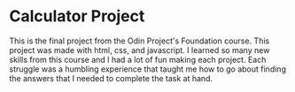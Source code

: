 # Calculator Project
This is the final project from the Odin Project's Foundation course. This project was made with html, css, and javascript. I learned so many new skills from this course and I had a lot of fun making each project. Each struggle was a humbling experience that taught me how to go about finding the answers that I needed to complete the task at hand.
 
